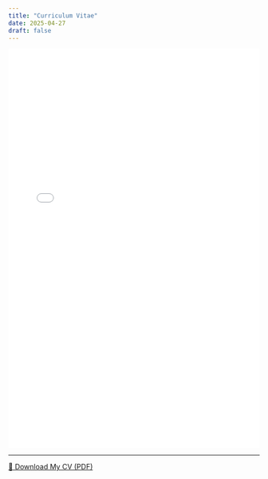 ```yaml
---
title: "Curriculum Vitae"
date: 2025-04-27
draft: false
---
```


<iframe src="/files/CV_ilham_akbar_v6.pdf" width="100%" height="800px" style="border: none;">
    This browser does not support PDFs. Please download the PDF to view it: <a href="/files/CV_ilham_akbar_v6.pdf">Download PDF</a>
</iframe>

---

[📄 Download My CV (PDF)](/files/CV_ilham_akbar_v6.pdf)